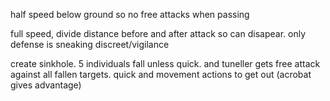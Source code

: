 half speed below ground so no free attacks when passing

full speed, divide distance before and after attack so can disapear. only defense is sneaking discreet/vigilance

create sinkhole. 5 individuals fall unless quick. and tuneller gets free attack against all fallen targets. quick and movement actions to get out (acrobat gives advantage)
